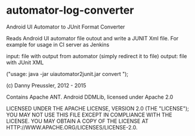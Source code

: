 automator-log-converter
=======================

Android UI Automator to JUnit Format Converter

Reads Android UI automator file outout and write a JUNIT Xml file. For example for usage in CI server as Jenkins

input: file with output from automator (simply redirect it to file)
output: file with JUnit XML

("usage: java -jar uiautomator2junit.jar convert <filename>");


(c) Danny Preussler, 2012 - 2015

Contains Apache ANT. Android DDMLib, licensed under Apache 2.0

LICENSED UNDER THE APACHE LICENSE, VERSION 2.0 (THE "LICENSE"); YOU MAY NOT USE THIS FILE EXCEPT IN COMPLIANCE WITH THE LICENSE. YOU MAY OBTAIN A COPY OF THE LICENSE AT HTTP://WWW.APACHE.ORG/LICENSES/LICENSE-2.0.
